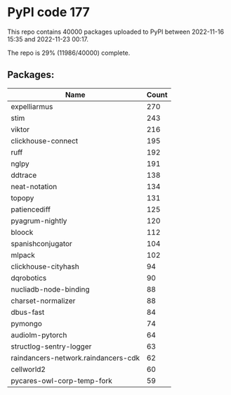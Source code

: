# PyPI code 177

This repo contains 40000 packages uploaded to PyPI between 
2022-11-16 15:35 and 2022-11-23 00:17.

The repo is 29% (11986/40000) complete.

## Packages:

| Name  | Count |
| ----- | ----- |
| expelliarmus | 270 |
| stim | 243 |
| viktor | 216 |
| clickhouse-connect | 195 |
| ruff | 192 |
| nglpy | 191 |
| ddtrace | 138 |
| neat-notation | 134 |
| topopy | 131 |
| patiencediff | 125 |
| pyagrum-nightly | 120 |
| bloock | 112 |
| spanishconjugator | 104 |
| mlpack | 102 |
| clickhouse-cityhash | 94 |
| dqrobotics | 90 |
| nucliadb-node-binding | 88 |
| charset-normalizer | 88 |
| dbus-fast | 84 |
| pymongo | 74 |
| audiolm-pytorch | 64 |
| structlog-sentry-logger | 63 |
| raindancers-network.raindancers-cdk | 62 |
| cellworld2 | 60 |
| pycares-owl-corp-temp-fork | 59 |


